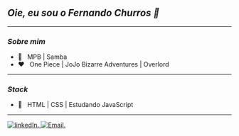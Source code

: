 ## *Oie, eu sou o Fernando Churros 👋*

---

### *Sobre mim*

- 🎵 &nbsp; MPB | Samba
- ❤️ &nbsp; One Piece | JoJo Bizarre Adventures | Overlord

---

### *Stack*

- 🎁 &nbsp; HTML | CSS | Estudando JavaScript

---

<a href="c">
<img src="https://img.shields.io/badge/LinkedIn-Fernando%20Churros-ff69b4?style=plastic&logo=LinkedIn&logoWidth=20" alt="linkedIn."/>
</a> 

<a href="mailto:kappapridelgbt@gmail.com">
<img src="https://img.shields.io/badge/Email-kappapridelgbt%40gmail.com-ff69b4?style=plastic&logo=Gmail&logoWidth=20" alt="Email."/>
</a> 

<!--
**FernandoChurros/FernandoChurros** is a ✨ _special_ ✨ repository because its `README.md` (this file) appears on your GitHub profile.

Here are some ideas to get you started:

- 🔭 I’m currently working on ...
- 🌱 I’m currently learning ...
- 👯 I’m looking to collaborate on ...
- 🤔 I’m looking for help with ...
- 💬 Ask me about ...
- 📫 How to reach me: ...
- 😄 Pronouns: ...
- 
- ⚡ Fun fact: ...
-->
